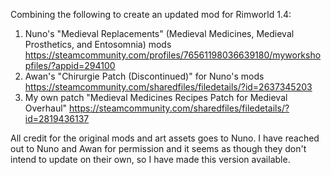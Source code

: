 Combining the following to create an updated mod for Rimworld 1.4:

1) Nuno's "Medieval Replacements" (Medieval Medicines, Medieval Prosthetics, and Entosomnia) mods 
   https://steamcommunity.com/profiles/76561198036639180/myworkshopfiles/?appid=294100
2) Awan's "Chirurgie Patch (Discontinued)" for Nuno's mods 
   https://steamcommunity.com/sharedfiles/filedetails/?id=2637345203
3) My own patch "Medieval Medicines Recipes Patch for Medieval Overhaul"
   https://steamcommunity.com/sharedfiles/filedetails/?id=2819436137
   

All credit for the original mods and art assets goes to Nuno. I have reached out to Nuno and Awan for permission and it seems as though they don't intend to update on their own, so I have made this version available.
